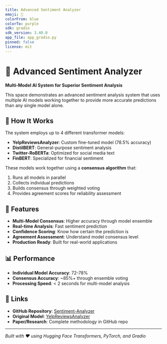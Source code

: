 ```yaml
---
title: Advanced Sentiment Analyzer
emoji: 🚀
colorFrom: blue
colorTo: purple
sdk: gradio
sdk_version: 3.40.0
app_file: app_gradio.py
pinned: false
license: mit
---
```


# 🚀 Advanced Sentiment Analyzer

**Multi-Model AI System for Superior Sentiment Analysis**

This space demonstrates an advanced sentiment analysis system that uses multiple AI models working together to provide more accurate predictions than any single model alone.

## 🤖 How It Works

The system employs up to 4 different transformer models:
- **YelpReviewsAnalyzer**: Custom fine-tuned model (78.5% accuracy)
- **DistilBERT**: General-purpose sentiment analysis
- **Twitter-RoBERTa**: Optimized for social media text
- **FinBERT**: Specialized for financial sentiment

These models work together using a **consensus algorithm** that:
1. Runs all models in parallel
2. Collects individual predictions
3. Builds consensus through weighted voting
4. Provides agreement scores for reliability assessment

## 🎯 Features

- **Multi-Model Consensus**: Higher accuracy through model ensemble
- **Real-time Analysis**: Fast sentiment prediction
- **Confidence Scoring**: Know how certain the prediction is
- **Agreement Assessment**: Understand model consensus level
- **Production Ready**: Built for real-world applications

## 📊 Performance

- **Individual Model Accuracy**: 72-78%
- **Consensus Accuracy**: ~85%+ through ensemble voting
- **Processing Speed**: < 2 seconds for multi-model analysis

## 🔗 Links

- **GitHub Repository**: [Sentiment-Analyzer](https://github.com/fitsblb/Sentiment-Analyzer)
- **Original Model**: [YelpReviewsAnalyzer](https://huggingface.co/fitsblb/YelpReviewsAnalyzer)
- **Paper/Research**: Complete methodology in GitHub repo

---

*Built with ❤️ using Hugging Face Transformers, PyTorch, and Gradio*
